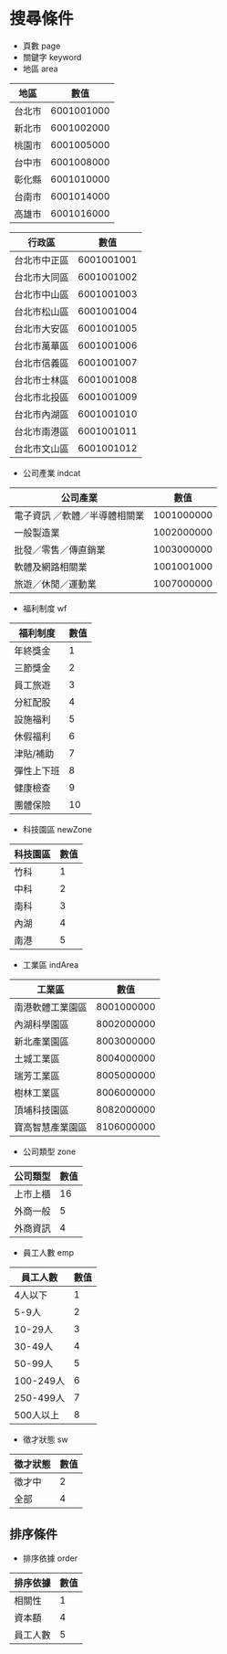 # 搜尋條件

- 頁數 page
- 關鍵字 keyword
- 地區 area

| 地區   | 數值         |
|-------|--------------|
| 台北市 | 6001001000   |
| 新北市 | 6001002000   |
| 桃園市 | 6001005000   |
| 台中市 | 6001008000   |
| 彰化縣 | 6001010000   |
| 台南市 | 6001014000   |
| 高雄市 | 6001016000   |

|   行政區  |   數值   |
|----------|----------|
|台北市中正區|6001001001|
|台北市大同區|6001001002|
|台北市中山區|6001001003|
|台北市松山區|6001001004|
|台北市大安區|6001001005|
|台北市萬華區|6001001006|
|台北市信義區|6001001007|
|台北市士林區|6001001008|
|台北市北投區|6001001009|
|台北市內湖區|6001001010|
|台北市南港區|6001001011|
|台北市文山區|6001001012|

- 公司產業 indcat

| 公司產業 | 數值 |
|-------------------------|--------------|
|電子資訊 ／軟體／半導體相關業 | 1001000000   |
|一般製造業                 | 1002000000   |
|批發／零售／傳直銷業         | 1003000000   |
|軟體及網路相關業            | 1001001000   |
|旅遊／休閒／運動業          | 1007000000   |

- 福利制度 wf

| 福利制度 | 數值 |
|---------|-----|
| 年終獎金 | 1   |
| 三節獎金 | 2   |
| 員工旅遊 | 3   |
| 分紅配股 | 4   |
| 設施福利 | 5   |
| 休假福利 | 6   |
| 津貼/補助 | 7   |
| 彈性上下班 | 8   |
| 健康檢查 | 9   |
| 團體保險 | 10  |

- 科技園區 newZone

| 科技園區 | 數值 |
|-------|------|
| 竹科   | 1   |
| 中科   | 2   |
| 南科   | 3   |
| 內湖   | 4   |
| 南港   | 5   |

- 工業區 indArea

|    工業區     |     數值    |
|--------------|-------------|
| 南港軟體工業園區| 8001000000  |
| 內湖科學園區   | 8002000000  |
| 新北產業園區   | 8003000000  |
| 土城工業區     |8004000000  |
| 瑞芳工業區     |8005000000  |
| 樹林工業區     |8006000000  |
| 頂埔科技園區   |8082000000  |
| 寶高智慧產業園區|8106000000  |

- 公司類型 zone

| 公司類型 | 數值 |
|--------|------|
| 上市上櫃 | 16  |
| 外商一般 | 5   |
| 外商資訊 | 4   |

- 員工人數 emp

| 員工人數 | 數值 |
|----------|-----|
| 4人以下    | 1  |
| 5-9人     | 2   |
| 10-29人   | 3   |
| 30-49人   | 4   |
| 50-99人   | 5   |
| 100-249人 | 6   |
| 250-499人 | 7   |
| 500人以上  | 8   |

- 徵才狀態 sw

| 徵才狀態 | 數值 |
|-------|------|
| 徵才中 | 2    |
| 全部   | 4    |

## 排序條件

- 排序依據 order

| 排序依據 | 數值 |
|--------|------|
| 相關性  | 1    |
| 資本額  | 4    |
| 員工人數 | 5   |
